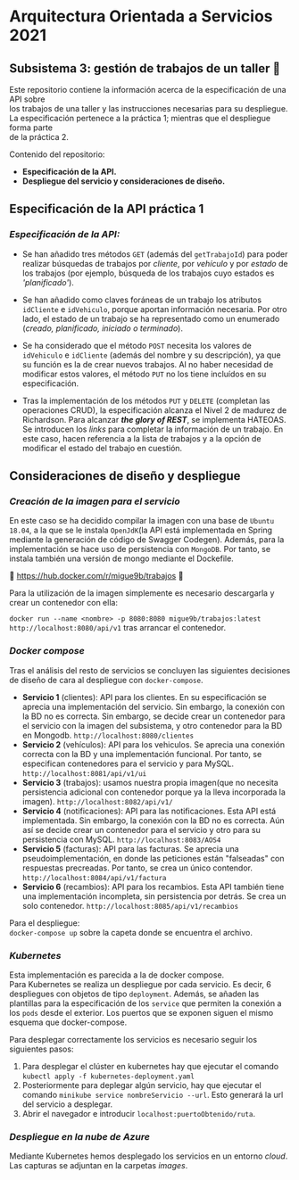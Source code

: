 
# Arquitectura Orientada a Servicios 2021

## Subsistema 3: gestión de trabajos de un taller 🧰

  
Este repositorio contiene la información acerca de la especificación de una API sobre  
los trabajos de una taller y las instrucciones necesarias para su despliegue.  
La especificación pertenece a la práctica 1; mientras que el despliegue forma parte  
de la práctica 2.  

Contenido del repositorio:
- **Especificación de la API.**
- **Despliegue del servicio y consideraciones de diseño.**

## Especificación de la API práctica 1

### _**Especificación de la API:**_
- Se han añadido tres métodos `GET` (además del `getTrabajoId`) para poder realizar búsquedas de trabajos por _cliente_, por _vehículo_ y por _estado_ de los trabajos (por ejemplo, búsqueda de los trabajos cuyo estados es _'planificado'_).

- Se han añadido como claves foráneas de un trabajo los atributos `idCliente` e `idVehiculo`, porque aportan información necesaria. Por otro lado, el estado de un trabajo se ha representado como un enumerado (_creado, planificado, iniciado o terminado_).

- Se ha considerado que el método `POST` necesita los valores de `idVehiculo` e `idCliente` (además del nombre y su descripción), ya que su función es la de crear nuevos trabajos. Al no haber necesidad de modificar estos valores, el método `PUT` no los tiene incluídos en su especificación.

- Tras la implementación de los métodos `PUT` y `DELETE` (completan las operaciones CRUD), la especificación alcanza el Nivel 2 de madurez de Richardson. Para alcanzar _**the glory of REST**_, se implementa HATEOAS. Se introducen los _links_ para completar la información de un trabajo. En este caso, hacen referencia a la lista de trabajos y a la opción de modificar el estado del trabajo en cuestión.



## Consideraciones de diseño y despliegue


### **_Creación de la imagen para el servicio_**
En este caso se ha decidido compilar la imagen con una base de `Ubuntu 18.04`, a la que se le instala `OpenJdK`(la API está implementada en Spring mediante la generación de código de Swagger Codegen). Además, para la implementación se hace uso de persistencia con `MongoDB`. Por tanto, se instala también una versión de mongo mediante el Dockefile.

🐳 https://hub.docker.com/r/migue9b/trabajos 🐳

Para la utilización de la imagen simplemente es necesario descargarla y crear un contenedor con ella:

`docker run --name <nombre> -p 8080:8080 migue9b/trabajos:latest`  
`http://localhost:8080/api/v1` tras arrancar el contenedor.  

### **_Docker compose_**
Tras el análisis del resto de servicios se concluyen las siguientes decisiones de diseño de cara al despliegue con `docker-compose`.  

- **Servicio 1** (clientes): API para los clientes. En su especificación se aprecia una implementación del servicio. Sin embargo, la conexión con la BD no es correcta. Sin embargo, se decide crear un contenedor para el servicio con la imagen del subsistema, y otro contenedor para la BD en Mongodb. `http://localhost:8080/clientes`
- **Servicio 2** (vehículos): API para los vehiculos. Se aprecia una conexión correcta con la BD y una implementación funcional. Por tanto, se especifican contenedores para el servicio y para MySQL. `http://localhost:8081/api/v1/ui`
- **Servicio 3** (trabajos): usamos nuestra propia imagen(que no necesita persistencia adicional con contenedor porque ya la lleva incorporada la imagen). `http://localhost:8082/api/v1/`
- **Servicio 4** (notificaciones): API para las notificaciones. Esta API está implementada. Sin embargo, la conexión con la BD no es correcta. Aún así se decide crear un contenedor para el servicio y otro para su persistencia con MySQL. `http://localhost:8083/AOS4`
- **Servicio 5** (facturas): API para las facturas. Se aprecia una pseudoimplementación, en donde las peticiones están "falseadas" con respuestas precreadas. Por tanto, se crea un único contendor. `http://localhost:8084/api/v1/factura`
- **Servicio 6** (recambios): API para los recambios. Esta API también tiene una implementación incompleta, sin persistencia por detrás. Se crea un solo contenedor. `http://localhost:8085/api/v1/recambios` 

Para el despliegue:  
`docker-compose up` sobre la capeta donde se encuentra el archivo.

### **_Kubernetes_**

Esta implementación es parecida a la de docker compose.  
Para Kubernetes se realiza un despliegue por cada servicio. Es decir, 6 despliegues con objetos de tipo `deployment`. Además, se añaden las plantillas para la especificación de los `service` que permiten la conexión a los `pods` desde el exterior. Los puertos que se exponen siguen el mismo esquema que docker-compose.

Para desplegar correctamente los servicios es necesario seguir los siguientes pasos:
1. Para desplegar el clúster en kubernetes hay que ejecutar el comando  `kubectl apply -f kubernetes-deployment.yaml` 
2. Posteriormente para deplegar algún servicio, hay que ejecutar el comando `minikube service nombreServicio --url`. Esto generará la url del servicio a desplegar.
3. Abrir el navegador e introducir `localhost:puertoObtenido/ruta`.
  
### **_Despliegue en la nube de Azure_** 

Mediante Kubernetes hemos desplegado los servicios en un entorno _cloud_. Las capturas se adjuntan en la carpetas _images_.